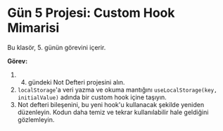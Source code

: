 # Gün 5 Projesi: Custom Hook Mimarisi

Bu klasör, 5. günün görevini içerir.

**Görev:**
1.  4. gündeki Not Defteri projesini alın.
2.  `localStorage`'a veri yazma ve okuma mantığını `useLocalStorage(key, initialValue)` adında bir custom hook içine taşıyın.
3.  Not defteri bileşenini, bu yeni hook'u kullanacak şekilde yeniden düzenleyin. Kodun daha temiz ve tekrar kullanılabilir hale geldiğini gözlemleyin.
